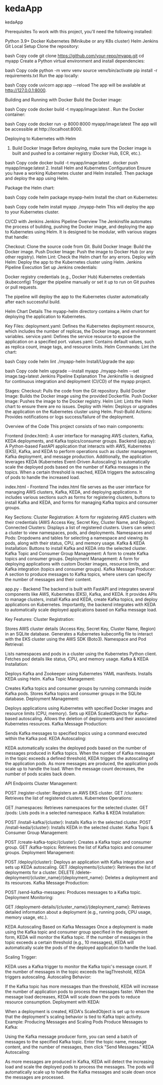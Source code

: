 # kedaApp
kedaApp

Prerequisites
To work with this project, you'll need the following installed:

Python 3.9+
Docker
Kubernetes (Minikube or any K8s cluster)
Helm
Jenkins
Git
Local Setup
Clone the repository:

bash
Copy code
git clone https://github.com/your-repo/myapp.git
cd myapp
Create a Python virtual environment and install dependencies:

bash
Copy code
python -m venv venv
source venv/bin/activate
pip install -r requirements.txt
Run the app locally:

bash
Copy code
uvicorn app:app --reload
The app will be available at http://127.0.0.1:8000.

Building and Running with Docker
Build the Docker image:

bash
Copy code
docker build -t myapp/image:latest .
Run the Docker container:

bash
Copy code
docker run -p 8000:8000 myapp/image:latest
The app will be accessible at http://localhost:8000.

Deploying to Kubernetes with Helm
1. Build Docker Image
Before deploying, make sure the Docker image is built and pushed to a container registry (Docker Hub, ECR, etc.).

bash
Copy code
docker build -t myapp/image:latest .
docker push myapp/image:latest
2. Install Helm and Kubernetes Configuration
Ensure you have a working Kubernetes cluster and Helm installed. Then package and deploy the app using Helm.

Package the Helm chart:

bash
Copy code
helm package myapp-helm
Install the chart on Kubernetes:

bash
Copy code
helm install myapp ./myapp-helm
This will deploy the app to your Kubernetes cluster.

CI/CD with Jenkins
Jenkins Pipeline Overview
The Jenkinsfile automates the process of building, pushing the Docker image, and deploying the app to Kubernetes using Helm. It is designed to be modular, with various stages that handle:

Checkout: Clone the source code from Git.
Build Docker Image: Build the Docker image.
Push Docker Image: Push the image to Docker Hub (or any other registry).
Helm Lint: Check the Helm chart for any errors.
Deploy with Helm: Deploy the app to the Kubernetes cluster using Helm.
Jenkins Pipeline Execution
Set up Jenkins credentials:

Docker registry credentials (e.g., Docker Hub)
Kubernetes credentials (kubeconfig)
Trigger the pipeline manually or set it up to run on Git pushes or pull requests.

The pipeline will deploy the app to the Kubernetes cluster automatically after each successful build.

Helm Chart Details
The myapp-helm directory contains a Helm chart for deploying the application to Kubernetes.

Key Files:
deployment.yaml: Defines the Kubernetes deployment resource, which includes the number of replicas, the Docker image, and environment variables.
service.yaml: Defines the service resource to expose the application on a specified port.
values.yaml: Contains default values, such as replica count, image tags, and resource limits.
Helm Commands:
Lint the chart:

bash
Copy code
helm lint ./myapp-helm
Install/Upgrade the app:

bash
Copy code
helm upgrade --install myapp ./myapp-helm --set image.tag=latest
Jenkins Pipeline Explanation
The Jenkinsfile is designed for continuous integration and deployment (CI/CD) of the myapp project.

Stages:
Checkout: Pulls the code from the Git repository.
Build Docker Image: Builds the Docker image using the provided Dockerfile.
Push Docker Image: Pushes the image to the Docker registry.
Helm Lint: Lints the Helm chart to ensure there are no issues.
Deploy with Helm: Deploys or upgrades the application on the Kubernetes cluster using Helm.
Post-Build Actions: Provides notifications or logs success/failure of the deployment.

Overview of the Code
This project consists of two main components:

Frontend (index.html): A user interface for managing AWS clusters, Kafka, KEDA deployments, and Kafka topics/consumer groups.
Backend (app.py): A Python-based FastAPI application that interacts with AWS, Kubernetes (EKS), Kafka, and KEDA to perform operations such as cluster management, Kafka deployment, and message production.
Additionally, the application leverages KEDA (Kubernetes Event-Driven Autoscaling) to automatically scale the deployed pods based on the number of Kafka messages in the topics. When a certain threshold is reached, KEDA triggers the autoscaling of pods to handle the increased load.

index.html - Frontend
The index.html file serves as the user interface for managing AWS clusters, Kafka, KEDA, and deploying applications. It includes various sections such as forms for registering clusters, buttons to install Kafka and KEDA, and forms for managing Kafka topics and consumer groups.

Key Sections:
Cluster Registration: A form for registering AWS clusters with their credentials (AWS Access Key, Secret Key, Cluster Name, and Region).
Connected Clusters: Displays a list of registered clusters. Users can select a cluster to view namespaces, pods, and deployments.
Namespaces and Pods: Dropdowns and tables for selecting a namespace and viewing its pods, along with their status, CPU, and memory usage.
Kafka & KEDA Installation: Buttons to install Kafka and KEDA into the selected cluster.
Kafka Topic and Consumer Group Management: A form to create Kafka topics and consumer groups.
Deployment Management: A form for deploying applications with custom Docker images, resource limits, and Kafka integration (topics and consumer groups).
Kafka Message Producer: A section to produce messages to Kafka topics, where users can specify the number of messages and their content.


app.py - Backend
The backend is built with FastAPI and integrates several components like AWS, Kubernetes (EKS), Kafka, and KEDA. It provides APIs to manage clusters, install Kafka and KEDA, create Kafka topics, and deploy applications on Kubernetes. Importantly, the backend integrates with KEDA to automatically scale deployed applications based on Kafka message load.

Key Features:
Cluster Registration:

Stores AWS cluster details (Access Key, Secret Key, Cluster Name, Region) in an SQLite database.
Generates a Kubernetes kubeconfig file to interact with the EKS cluster using the AWS SDK (Boto3).
Namespace and Pod Retrieval:

Lists namespaces and pods in a cluster using the Kubernetes Python client.
Fetches pod details like status, CPU, and memory usage.
Kafka & KEDA Installation:

Deploys Kafka and Zookeeper using Kubernetes YAML manifests.
Installs KEDA using Helm.
Kafka Topic Management:

Creates Kafka topics and consumer groups by running commands inside Kafka pods.
Stores Kafka topics and consumer groups in the SQLite database.
Deployment Management:

Deploys applications using Kubernetes with specified Docker images and resource limits (CPU, memory).
Sets up KEDA ScaledObjects for Kafka-based autoscaling.
Allows the deletion of deployments and their associated Kubernetes resources.
Kafka Message Production:

Sends Kafka messages to specified topics using a command executed within the Kafka pod.
KEDA Autoscaling:

KEDA automatically scales the deployed pods based on the number of messages produced in Kafka topics.
When the number of Kafka messages in the topic exceeds a defined threshold, KEDA triggers the autoscaling of the application pods.
As more messages are produced, the application pods scale up to handle the load. When the message count decreases, the number of pods scales back down.

API Endpoints
Cluster Management:

POST /register-cluster: Registers an AWS EKS cluster.
GET /clusters: Retrieves the list of registered clusters.
Kubernetes Operations:

GET /namespaces: Retrieves namespaces for the selected cluster.
GET /pods: Lists pods in a selected namespace.
Kafka & KEDA Installation:

POST /install-kafka/{cluster}: Installs Kafka in the selected cluster.
POST /install-keda/{cluster}: Installs KEDA in the selected cluster.
Kafka Topic & Consumer Group Management:

POST /create-kafka-topic/{cluster}: Creates a Kafka topic and consumer group.
GET /kafka-topics: Retrieves the list of Kafka topics and consumer groups.
Deployment Management:

POST /deploy/{cluster}: Deploys an application with Kafka integration and sets up KEDA autoscaling.
GET /deployments/{cluster}: Retrieves the list of deployments for a cluster.
DELETE /delete-deployment/{cluster_name}/{deployment_name}: Deletes a deployment and its resources.
Kafka Message Production:

POST /send-kafka-messages: Produces messages to a Kafka topic.
Deployment Monitoring:

GET /deployment-details/{cluster_name}/{deployment_name}: Retrieves detailed information about a deployment (e.g., running pods, CPU usage, memory usage, etc.).

KEDA Autoscaling Based on Kafka Messages
Once a deployment is made using the Kafka topic and consumer group specified in the deployment form, KEDA will monitor the Kafka topic. If the number of messages in the topic exceeds a certain threshold (e.g., 10 messages), KEDA will automatically scale the pods of the deployed application to handle the load.

Scaling Trigger:

KEDA uses a Kafka trigger to monitor the Kafka topic's message count. If the number of messages in the topic exceeds the lagThreshold, KEDA triggers autoscaling.
Autoscaling Behavior:

If the Kafka topic has more messages than the threshold, KEDA will increase the number of application pods to process the messages faster.
When the message load decreases, KEDA will scale down the pods to reduce resource consumption.
Deployment with KEDA:

When a deployment is created, KEDA's ScaledObject is set up to ensure that the deployment's scaling behavior is tied to Kafka topic activity.
Example: Producing Messages and Scaling Pods
Produce Messages to Kafka:

Using the Kafka message producer form, you can send a batch of messages to the specified Kafka topic.
Enter the topic name, message content, and the number of messages, then click "Send Messages."
KEDA Autoscaling:

As more messages are produced in Kafka, KEDA will detect the increasing load and scale the deployed pods to process the messages.
The pods will automatically scale up to handle the Kafka messages and scale down once the messages are processed.